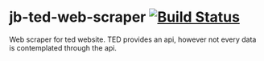 # jb-ted-web-scraper [![Build Status](https://travis-ci.org/josedab/jb-ted-web-scraper.svg)](https://travis-ci.org/josedab/jb-ted-web-scraper)
Web scraper for ted website. TED provides an api, however not every data is contemplated through the api.
